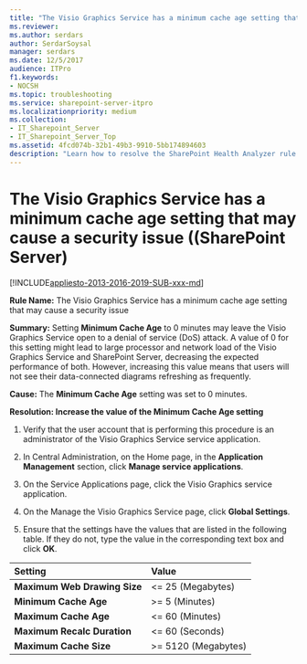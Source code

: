 ```yaml
---
title: "The Visio Graphics Service has a minimum cache age setting that may cause a security issue ((SharePoint Server)"
ms.reviewer: 
ms.author: serdars
author: SerdarSoysal
manager: serdars
ms.date: 12/5/2017
audience: ITPro
f1.keywords:
- NOCSH
ms.topic: troubleshooting
ms.service: sharepoint-server-itpro
ms.localizationpriority: medium
ms.collection:
- IT_Sharepoint_Server
- IT_Sharepoint_Server_Top
ms.assetid: 4fcd074b-32b1-49b3-9910-5bb174894603
description: "Learn how to resolve the SharePoint Health Analyzer rule: The Visio Graphics Service has a minimum cache age setting that may cause a security issue, for SharePoint Server."
---
```


# The Visio Graphics Service has a minimum cache age setting that may cause a security issue ((SharePoint Server)

[!INCLUDE[appliesto-2013-2016-2019-SUB-xxx-md](../includes/appliesto-2013-2016-2019-SUB-xxx-md.md)]
  
 **Rule Name:** The Visio Graphics Service has a minimum cache age setting that may cause a security issue 
  
 **Summary:** Setting **Minimum Cache Age** to 0 minutes may leave the Visio Graphics Service open to a denial of service (DoS) attack. A value of 0 for this setting might lead to large processor and network load of the Visio Graphics Service and SharePoint Server, decreasing the expected performance of both. However, increasing this value means that users will not see their data-connected diagrams refreshing as frequently. 
  
 **Cause:** The **Minimum Cache Age** setting was set to 0 minutes. 
  
 **Resolution: Increase the value of the Minimum Cache Age setting**
  
1. Verify that the user account that is performing this procedure is an administrator of the Visio Graphics Service service application.
    
2. In Central Administration, on the Home page, in the **Application Management** section, click **Manage service applications**.
    
3. On the Service Applications page, click the Visio Graphics service application.
    
4. On the Manage the Visio Graphics Service page, click **Global Settings**.
    
5. Ensure that the settings have the values that are listed in the following table. If they do not, type the value in the corresponding text box and click **OK**.
    
|**Setting**|**Value**|
|:-----|:-----|
|**Maximum Web Drawing Size** <br/> |\<= 25 (Megabytes)  <br/> |
|**Minimum Cache Age** <br/> |\>= 5 (Minutes)  <br/> |
|**Maximum Cache Age** <br/> |\<= 60 (Minutes)  <br/> |
|**Maximum Recalc Duration** <br/> |\<= 60 (Seconds)  <br/> |
|**Maximum Cache Size** <br/> |\>= 5120 (Megabytes)  <br/> |
   
    

